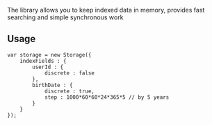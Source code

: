 The library allows you to keep indexed data in memory, provides fast searching and simple synchronous work

## Usage

    var storage = new Storage({
        indexFields : {
            userId : {
                discrete : false
            },
            birthDate : {
                discrete : true,
                step : 1000*60*60*24*365*5 // by 5 years
            }
        }
    });